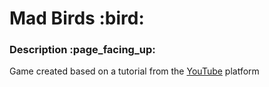 <h1>Mad Birds :bird:</h1>

<h3>Description :page_facing_up:</h3>

Game created based on a tutorial from the [YouTube](https://www.youtube.com/watch?v=Lu76c85LhGY&ab_channel=JasonWeimann) platform
